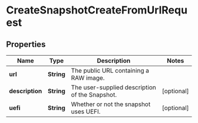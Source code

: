 

# CreateSnapshotCreateFromUrlRequest


## Properties

| Name | Type | Description | Notes |
|------------ | ------------- | ------------- | -------------|
|**url** | **String** | The public URL containing a RAW image. |  |
|**description** | **String** | The user-supplied description of the Snapshot. |  [optional] |
|**uefi** | **String** | Whether or not the snapshot uses UEFI. |  [optional] |



